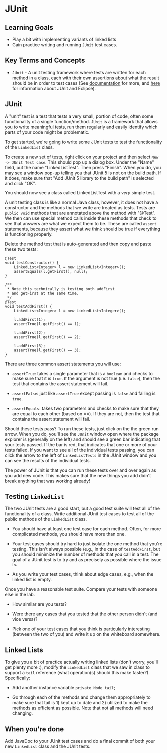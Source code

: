 # JUnit

## Learning Goals

* Play a bit with implementing variants of linked lists
* Gain practice writing and running `JUnit` test cases.

## Key Terms and Concepts

* `JUnit` - A unit testing framework where tests are written for each method in a class, each with their own assertions about what the result should be in order to test cases (See [documentation](https://junit.org/junit5/) for more, and [here](https://www.qualitestgroup.com/resources/knowledge-center/how-to-guide/set-junit-eclipse/) for information about JUnit and Eclipse).

## JUnit

A "unit" test is a test that tests a very small, portion of code, often some functionality of a single function/method.  `JUnit` is a framework that allows you to write meaningful tests, run them regularly and easily identify which parts of your code might be problematic.

To get started, we're going to write some JUnit tests to test the functionality of the `LinkedList` class.

To create a new set of tests, right click on your project and then select `New -> JUnit Test case`.  This should pop up a dialog box.  Under the "Name" field, put the name "LinkedListTest". Then press "Finish".  When you do, you may see a window pop-up telling you that JUnit 5 is not on the build path.  If it does, make sure that "Add JUnit 5 library to the build path" is selected and click "OK".

You should now see a class called LinkedListTest with a *very* simple test.

A unit testing class is like a normal Java class, however, it does not have a constructor and the methods that we write are treated as tests.  Tests are `public void` methods that are annotated above the method with "@Test".  We then can use special method calls inside these methods that check to see that answers are what we expect them to be.  These are called `assert` statements, because they assert what we think should be true if everything is functioning properly.

Delete the method test that is auto-generated and then copy and paste these two tests:


	@Test
	void testConstructor() {
		LinkedList<Integer> l = new LinkedList<Integer>();
		assertEquals(l.getFirst(), null);
	}

	/**
	 * Note this technically is testing both addFirst
	 * and getFirst at the same time.
	 */
	@Test
	void testAddFirst() {
		LinkedList<Integer> l = new LinkedList<Integer>();
	
		l.addFirst(1);
		assertTrue(l.getFirst() == 1);
		
		l.addFirst(2);
		assertTrue(l.getFirst() == 2);

		l.addFirst(3);
		assertTrue(l.getFirst() == 3);
	}




There are three common assert statements you will use:

* `assertTrue`: takes a single parameter that is a `boolean` and checks to make sure that it is `true`.  If the argument is not true (i.e. `false`), then the test that contains the assert statement will fail.

* `assertFalse`: just like `assertTrue` except passing is `false` and failing is `true`.

* `assertEquals`: takes two parameters and checks to make sure that they are equal to each other (based on ==).  If they are not, then the test that contains the assert statement will fail.

Should these tests pass?  To run these tests, just click on the the green run arrow.  When you do, you'll see the `JUnit` window open where the package explorer is (generally on the left) and should see a green bar indicating that your tests passed.  If the bar is red, that indicates that one or more of your tests failed.  If you want to see all of the individual tests passing, you can click the arrow to the left of `LinkedListTests` in the JUnit window and you can see the results of the individual tests.

The power of JUnit is that you can run these tests over and over again as you add new code.  This makes sure that the new things you add didn't break anything that was working already!

## Testing `LinkedList`

The two JUnit tests are a good start, but a good test suite will test all of the functionality of a class.  Write additional JUnit test cases to test all of the public methods of the `LinkedList` class.

* You should have at least one test case for each method.  Often, for more complicated methods, you should have more than one.

* Your test cases should try hard to just isolate the one method that you're testing.  This isn't always possible (e.g., in the case of `testAddFirst`, but you should minimize the number of methods that you call in a test.  The goal of a JUnit test is to try and as precisely as possible where the issue is.

* As you write your test cases, think about edge cases, e.g., when the linked list is empty.


Once you have a reasonable test suite. Compare your tests with someone else in the lab.

* How similar are you tests?

* Were there any cases that you tested that the other person didn't (and vice versa)?

* Pick one of your test cases that you think is particularly interesting (between the two of you) and write it up on the whiteboard somewhere.

## Linked Lists

To give you a bit of practice actually writing linked lists (don't worry, you'll get plenty more :), modify the `LinkedList` class that we saw in class to support a `tail` reference (what operation(s) should this make faster?).  Specifically:

* Add another instance variable `private Node tail;`

* Go through each of the methods and change them appropriately to make sure that tail is 1) kept up to date and 2) utilized to make the methods as efficient as possible.  Note that not all methods will need changing.

## When you're done

Add JavaDoc to your JUnit test cases and do a final commit of both your new `LinkedList` class and the JUnit tests.

